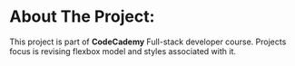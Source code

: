 # About The Project:

This project is part of **CodeCademy** Full-stack developer course. Projects focus is revising flexbox model and styles associated with it.

